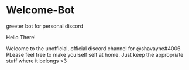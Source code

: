 # Welcome-Bot
greeter bot for personal discord

Hello There!

Welcome to the unofficial, official discord channel for @shavayne#4006 
PLease feel free to make yourself self at home. Just keep the appropriate stuff where it belongs <3
